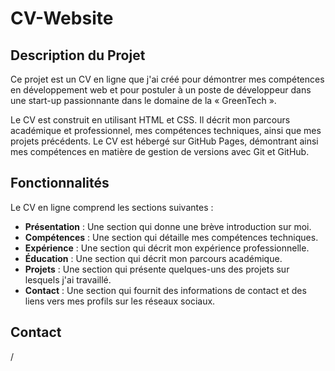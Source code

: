 # CV-Website

## Description du Projet

Ce projet est un CV en ligne que j'ai créé pour démontrer mes compétences en développement web et pour postuler à un poste de développeur dans une start-up passionnante dans le domaine de la « GreenTech ».

Le CV est construit en utilisant HTML et CSS. Il décrit mon parcours académique et professionnel, mes compétences techniques, ainsi que mes projets précédents. Le CV est hébergé sur GitHub Pages, démontrant ainsi mes compétences en matière de gestion de versions avec Git et GitHub.

## Fonctionnalités

Le CV en ligne comprend les sections suivantes :

- **Présentation** : Une section qui donne une brève introduction sur moi.
- **Compétences** : Une section qui détaille mes compétences techniques.
- **Expérience** : Une section qui décrit mon expérience professionnelle.
- **Éducation** : Une section qui décrit mon parcours académique.
- **Projets** : Une section qui présente quelques-uns des projets sur lesquels j'ai travaillé.
- **Contact** : Une section qui fournit des informations de contact et des liens vers mes profils sur les réseaux sociaux.

## Contact
/
